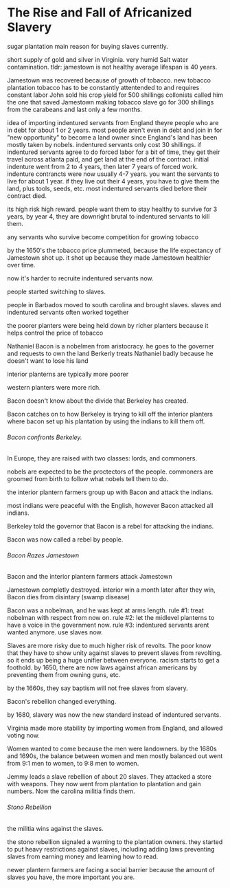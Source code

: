 # The Rise and Fall of Africanized Slavery
sugar plantation main reason for buying slaves currently.

short supply of gold and silver in Virginia.
very humid
Salt water contamination.
tldr: jamestown is not healthy
average lifespan is 40 years.

Jamestown was recovered because of growth of tobacco.
new tobacco plantation 
tobacco has to be constantly attentended to and requires constant labor
John sold his crop yield for 500 shillings
collonists called him the one that saved Jamestown making tobacco
slave go for 300 shillings from the carabeans and last only a few months. 

idea of importing indentured servants from England
theyre people who are in debt for about 1 or 2 years.
most people aren't even in debt and join in for "new opportunity" to become a land owner since England's land has been mostly taken by nobels.
indentured servants only cost 30 shillings.
if indentured servants agree to do forced labor for a bit of time, they get their travel across atlanta paid, and get land at the end of the contract. 
initial indenture went from 2 to 4 years, then later 7 years of forced work.
indenture contrancts were now usually 4-7 years.
you want the servants to live for about 1 year.
if they live out their 4 years, you have to give them the land, plus tools, seeds, etc.
most indentured servants died before their contract died.

its high risk high reward.
people want them to stay healthy to survive for 3 years, by year 4, they are downright brutal to indentured servants to kill them.

any servants who survive become competition for growing tobacco

by the 1650's the tobacco price plummeted, because the life expectancy of Jamestown shot up.
it shot up because they made Jamestown healthier over time. 

now it's harder to recruite indentured servants now. 

people started switching to slaves.

people in Barbados moved to south carolina and brought slaves.
slaves and indentured servants often worked together

the poorer planters were being held down by richer planters because it helps control the price of tobacco

Nathaniel Bacon is a nobelmen from aristocracy.
he goes to the governer and requests to own the land
Berkerly treats Nathaniel badly because he doesn't want to lose his land

interior planterns are typically more poorer

western planters were more rich.

Bacon doesn't know about the divide that Berkeley has created.

Bacon catches on to how Berkeley is trying to kill off the interior planters where bacon set up his plantation by using the indians to kill them off.

###### Bacon confronts Berkeley.

In Europe, they are raised with two classes: lords, and commoners.

nobels are expected to be the proctectors of the people.
commoners are groomed from birth to follow what nobels tell them to do.

the interior plantern farmers group up with Bacon and attack the indians.

most indians were peaceful with the English, however Bacon attacked all indians.

Berkeley told the governor that Bacon is a rebel for attacking the indians.

Bacon was now called a rebel by people.

###### Bacon Razes Jamestown

Bacon and the interior plantern farmers attack Jamestown

Jamestown completly destroyed.
interior win
a month later after they win, Bacon dies from disintary (swamp disease)


Bacon was a nobelman, and he was kept at arms length.
rule #1: treat nobelman with respect from now on.
rule #2: let the midlevel planterns to have a voice in the government now.
rule #3: indentured servants arent wanted anymore. use slaves now.

Slaves are more risky due to much higher risk of revolts.
The poor know that they have to show unity against slaves to prevent slaves from revolting. so it ends up being a huge unifier between everyone.
racism starts to get a foothold. by 1650, there are now laws against african americans by preventing them from owning guns, etc.

by the 1660s, they say baptism will not free slaves from slavery.

Bacon's rebellion changed everything.

by 1680, slavery was now the new standard instead of indentured servants.

Virginia made more stability by importing women from England, and allowed voting now.

Women wanted to come because the men were landowners.
by the 1680s and 1690s, the balance between women and men mostly balanced out
went from 9:1 men to women, to 9:8 men to women.

Jemmy leads a slave rebellion of about 20 slaves. They attacked a store with weapons.
They now went from plantation to plantation and gain numbers.
Now the carolina militia finds them.
###### Stono Rebellion
the militia wins against the slaves.

the stono rebellion signaled a warning to the plantation owners.
they started to put heavy restrictions against slaves, including adding laws preventing slaves from earning money and learning how to read. 

newer plantern farmers are facing a social barrier because the amount of slaves you have, the more important you are.

